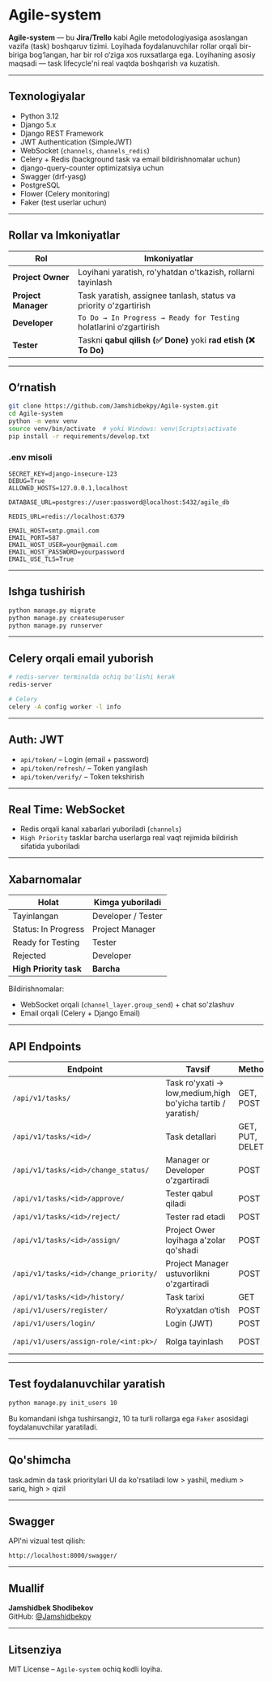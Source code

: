 
# Agile-system

**Agile-system** — bu **Jira/Trello** kabi Agile metodologiyasiga asoslangan vazifa (task) boshqaruv tizimi. Loyihada foydalanuvchilar rollar orqali bir-biriga bog‘langan, har bir rol o‘ziga xos ruxsatlarga ega. Loyihaning asosiy maqsadi — task lifecycle'ni real vaqtda boshqarish va kuzatish.

---

## Texnologiyalar

- Python 3.12  
- Django 5.x  
- Django REST Framework  
- JWT Authentication (SimpleJWT)  
- WebSocket (`channels`, `channels_redis`)  
- Celery + Redis (background task va email bildirishnomalar uchun) 
- django-query-counter optimizatsiya uchun
- Swagger (drf-yasg)  
- PostgreSQL  
- Flower (Celery monitoring)  
- Faker (test userlar uchun)

---

## Rollar va Imkoniyatlar

| Rol              | Imkoniyatlar |
|------------------|--------------|
| **Project Owner** | Loyihani yaratish, ro'yhatdan o'tkazish, rollarni tayinlash |
| **Project Manager** | Task yaratish, assignee tanlash, status va priority o'zgartirish |
| **Developer**    | `To Do → In Progress → Ready for Testing` holatlarini o‘zgartirish |
| **Tester**       | Taskni **qabul qilish (✅ Done)** yoki **rad etish (❌ To Do)** |

---

## O‘rnatish

```bash
git clone https://github.com/Jamshidbekpy/Agile-system.git
cd Agile-system
python -m venv venv
source venv/bin/activate  # yoki Windows: venv\Scripts\activate
pip install -r requirements/develop.txt
```

### .env misoli

```
SECRET_KEY=django-insecure-123
DEBUG=True
ALLOWED_HOSTS=127.0.0.1,localhost

DATABASE_URL=postgres://user:password@localhost:5432/agile_db

REDIS_URL=redis://localhost:6379

EMAIL_HOST=smtp.gmail.com
EMAIL_PORT=587
EMAIL_HOST_USER=your@gmail.com
EMAIL_HOST_PASSWORD=yourpassword
EMAIL_USE_TLS=True
```

---

## Ishga tushirish

```bash
python manage.py migrate
python manage.py createsuperuser
python manage.py runserver
```

---

## Celery orqali email yuborish

```bash
# redis-server terminalda ochiq bo'lishi kerak
redis-server

# Celery
celery -A config worker -l info

```

---

## Auth: JWT

- `api/token/` – Login (email + password)
- `api/token/refresh/` – Token yangilash
- `api/token/verify/` – Token tekshirish

---

## Real Time: WebSocket

- Redis orqali kanal xabarlari yuboriladi (`channels`)
- `High Priority` tasklar barcha userlarga real vaqt rejimida bildirish sifatida yuboriladi

---

## Xabarnomalar

| Holat                    | Kimga yuboriladi |
|--------------------------|------------------|
| Tayinlangan              | Developer / Tester |
| Status: In Progress      | Project Manager    |
| Ready for Testing        | Tester             |
| Rejected                 | Developer          |
| **High Priority task**   | **Barcha**         |

Bildirishnomalar:
- WebSocket orqali (`channel_layer.group_send`) + chat so'zlashuv
- Email orqali (Celery + Django Email)

---

## API Endpoints

| Endpoint | Tavsif | Method | Permission |
|----------|--------|--------|------------|
| `/api/v1/tasks/` | Task ro'yxati -> low,medium,high bo'yicha tartib / yaratish/| GET, POST | Manager |
| `/api/v1/tasks/<id>/` | Task detallari | GET, PUT, DELETE | Har xil rollar |
| `/api/v1/tasks/<id>/change_status/` | Manager or Developer o'zgartiradi | POST | Developer |
| `/api/v1/tasks/<id>/approve/` | Tester qabul qiladi | POST | Tester |
| `/api/v1/tasks/<id>/reject/` | Tester rad etadi | POST | Tester |
|`/api/v1/tasks/<id>/assign/` | Project Ower loyihaga a'zolar qo'shadi | POST | Project Owner (creator) |
|`/api/v1/tasks/<id>/change_priority/` | Project Manager ustuvorlikni o'zgartiradi | POST | Project Manager|
| `/api/v1/tasks/<id>/history/` | Task tarixi | GET | Har kim |
| `/api/v1/users/register/` | Ro‘yxatdan o‘tish | POST | - |
| `/api/v1/users/login/` | Login (JWT) | POST | - |
| `/api/v1/users/assign-role/<int:pk>/` | Rolga tayinlash | POST | Project Owner |


---

## Test foydalanuvchilar yaratish

```bash
python manage.py init_users 10
```

Bu komandani ishga tushirsangiz, 10 ta turli rollarga ega `Faker` asosidagi foydalanuvchilar yaratiladi.

---

## Qo'shimcha

task.admin da task prioritylari UI da ko'rsatiladi low > yashil, medium > sariq, high > qizil

---

## Swagger

API'ni vizual test qilish:
```
http://localhost:8000/swagger/
```

---

## Muallif

**Jamshidbek Shodibekov**  
GitHub: [@Jamshidbekpy](https://github.com/Jamshidbekpy)

---

## Litsenziya

MIT License – `Agile-system` ochiq kodli loyiha.
